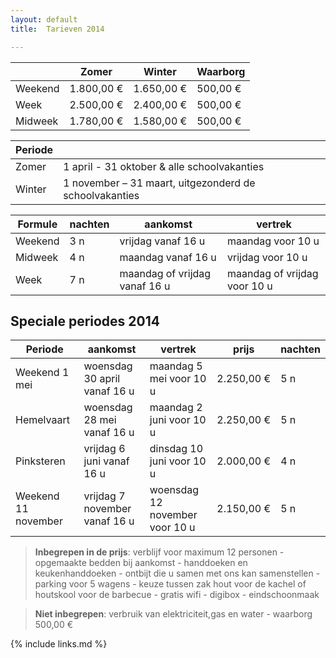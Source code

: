 ```yaml
---
layout: default
title:  Tarieven 2014

---
```


|&nbsp;  | Zomer           | Winter          | Waarborg 
|--------|-----------------|-----------------|-------------
|Weekend | 1.800,00&nbsp;€ | 1.650,00&nbsp;€ | 500,00&nbsp;€ 
|Week    | 2.500,00&nbsp;€ | 2.400,00&nbsp;€ | 500,00&nbsp;€ 
|Midweek | 1.780,00&nbsp;€ | 1.580,00&nbsp;€ | 500,00&nbsp;€ 


|Periode||
|-------|-------------
|Zomer  |  1 april - 31 oktober  & alle schoolvakanties            
|Winter |  1 november – 31 maart, uitgezonderd de schoolvakanties 

|Formule | nachten | aankomst                         | vertrek
|--------|---------|----------------------------------|-----------------------------------
|Weekend | 3 n     | vrijdag vanaf 16 u            | maandag voor 10 u
|Midweek | 4 n     | maandag vanaf 16 u            | vrijdag voor 10 u
|Week    | 7 n     | maandag of vrijdag vanaf 16 u | maandag of vrijdag voor 10 u


## Speciale periodes 2014

|Periode             | aankomst                         | vertrek                           | prijs           | nachten
|--------------------|----------------------------------|-----------------------------------|-----------------|-----------
|Weekend 1 mei       | woensdag 30 april vanaf 16 u  | maandag 5 mei voor 10 u        | 2.250,00&nbsp;€ | 5 n
|Hemelvaart          | woensdag 28 mei vanaf 16 u    | maandag 2 juni voor 10 u       | 2.250,00&nbsp;€ | 5 n
|Pinksteren          | vrijdag 6 juni vanaf 16 u     | dinsdag 10 juni voor 10 u      | 2.000,00&nbsp;€ | 4 n
|Weekend 11 november | vrijdag 7 november vanaf 16 u | woensdag 12 november voor 10 u | 2.150,00&nbsp;€ | 5 n



> **Inbegrepen in de prijs**: verblijf voor maximum 12 personen - opgemaakte bedden bij aankomst - handdoeken en keukenhanddoeken - ontbijt die u samen met ons kan samenstellen - parking voor 5 wagens - keuze tussen zak hout voor de kachel of houtskool voor de barbecue - gratis wifi - digibox - eindschoonmaak

> **Niet inbegrepen**: verbruik van elektriciteit,gas en water - waarborg 500,00 €

{% include links.md %}
